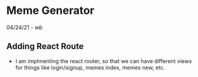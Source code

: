 # Meme Generator

04/24/21 - _wb_

## Adding React Route

- I am implmenting the react router, so that we can have different views for things like login/signup, memes index, memes new, etc.

